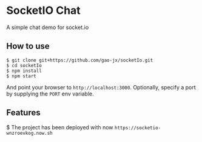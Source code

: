 
# SocketIO Chat

A simple chat demo for socket.io

## How to use

```
$ git clone git+https://github.com/gao-jx/socketIo.git
$ cd socketIo
$ npm install
$ npm start
```

And point your browser to `http://localhost:3000`. Optionally, specify
a port by supplying the `PORT` env variable.

## Features
$ The project has been deployed with now `https://socketio-wnzroevkog.now.sh`
